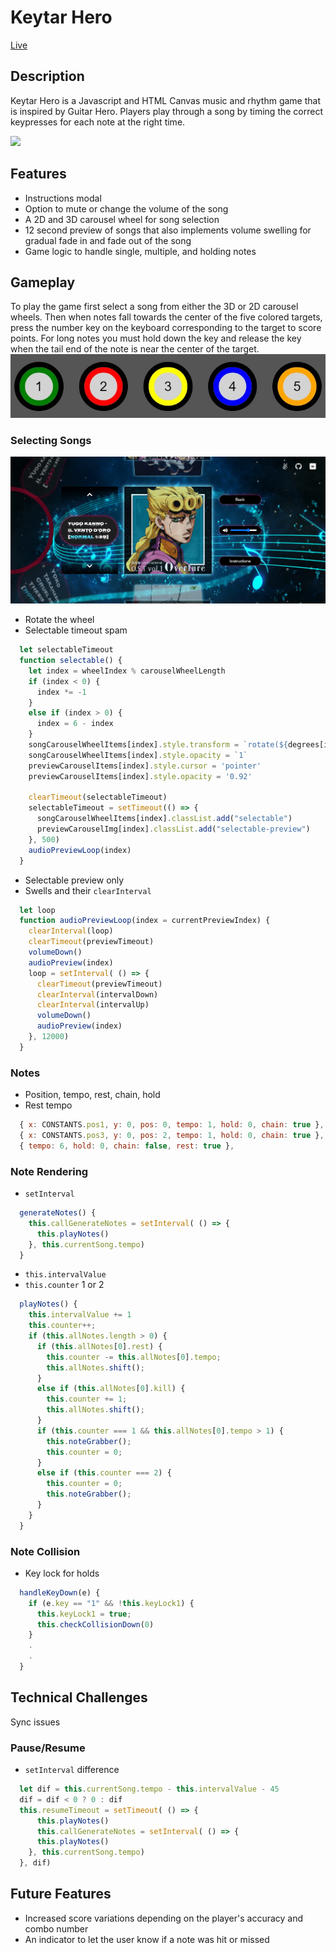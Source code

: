 # Keytar Hero
[Live](https://linkedlists.github.io/Keytar-Hero/)

## Description

Keytar Hero is a Javascript and HTML Canvas music and rhythm game that is inspired by Guitar Hero. Players play through a song by timing the correct keypresses for each note at the right time.

<img src='public/assets/home2.gif'/>

## Features
* Instructions modal
* Option to mute or change the volume of the song
* A 2D and 3D carousel wheel for song selection
* 12 second preview of songs that also implements volume swelling for gradual fade in and fade out of the song
* Game logic to handle single, multiple, and holding notes

## Gameplay
To play the game first select a song from either the 3D or 2D carousel wheels. Then when notes fall towards the center of the five colored targets, press the number key on the keyboard corresponding to the target to score points. For long notes you must hold down the key and release the key when the tail end of the note is near the center of the target.
<img src='public/assets/instructions.jpg'/>

### Selecting Songs
<img src='public/assets/menu2.jpg'/>

* Rotate the wheel
* Selectable timeout spam

```js
  let selectableTimeout
  function selectable() {
    let index = wheelIndex % carouselWheelLength
    if (index < 0) {
      index *= -1
    }
    else if (index > 0) {
      index = 6 - index
    }
    songCarouselWheelItems[index].style.transform = `rotate(${degrees[index]}deg) perspective(0px) rotateY(0deg) translate(-50%, -50%)`
    songCarouselWheelItems[index].style.opacity = `1`
    previewCarouselItems[index].style.cursor = 'pointer'
    previewCarouselItems[index].style.opacity = '0.92'

    clearTimeout(selectableTimeout)
    selectableTimeout = setTimeout(() => {
      songCarouselWheelItems[index].classList.add("selectable")
      previewCarouselImg[index].classList.add("selectable-preview")
    }, 500)
    audioPreviewLoop(index)
  }
```
* Selectable preview only
* Swells and their `clearInterval`

```js
  let loop
  function audioPreviewLoop(index = currentPreviewIndex) {
    clearInterval(loop)
    clearTimeout(previewTimeout)
    volumeDown()
    audioPreview(index)
    loop = setInterval( () => {
      clearTimeout(previewTimeout)
      clearInterval(intervalDown)
      clearInterval(intervalUp)
      volumeDown()
      audioPreview(index)
    }, 12000)
  }
```


### Notes

* Position, tempo, rest, chain, hold
* Rest tempo

```js
  { x: CONSTANTS.pos1, y: 0, pos: 0, tempo: 1, hold: 0, chain: true },
  { x: CONSTANTS.pos3, y: 0, pos: 2, tempo: 1, hold: 0, chain: true },
  { tempo: 6, hold: 0, chain: false, rest: true },
```

### Note Rendering

* `setInterval`

```js
  generateNotes() {
    this.callGenerateNotes = setInterval( () => {
      this.playNotes()
    }, this.currentSong.tempo)
  }
```
* `this.intervalValue`
* `this.counter` 1 or 2

```js
  playNotes() {
    this.intervalValue += 1
    this.counter++;
    if (this.allNotes.length > 0) {
      if (this.allNotes[0].rest) {
        this.counter -= this.allNotes[0].tempo;
        this.allNotes.shift();
      }
      else if (this.allNotes[0].kill) {
        this.counter += 1;
        this.allNotes.shift();
      }
      if (this.counter === 1 && this.allNotes[0].tempo > 1) {
        this.noteGrabber();
        this.counter = 0;
      }
      else if (this.counter === 2) {
        this.counter = 0;
        this.noteGrabber();
      }
    }
  }
```
### Note Collision

* Key lock for holds

```js
  handleKeyDown(e) {
    if (e.key == "1" && !this.keyLock1) {
      this.keyLock1 = true;
      this.checkCollisionDown(0)
    }
    .
    .
  }
```


## Technical Challenges
Sync issues
### Pause/Resume

* `setInterval` difference

```js
  let dif = this.currentSong.tempo - this.intervalValue - 45
  dif = dif < 0 ? 0 : dif
  this.resumeTimeout = setTimeout( () => {
      this.playNotes()
      this.callGenerateNotes = setInterval( () => {
      this.playNotes()
    }, this.currentSong.tempo)
  }, dif)
```

## Future Features
* Increased score variations depending on the player's accuracy and combo number
* An indicator to let the user know if a note was hit or missed
